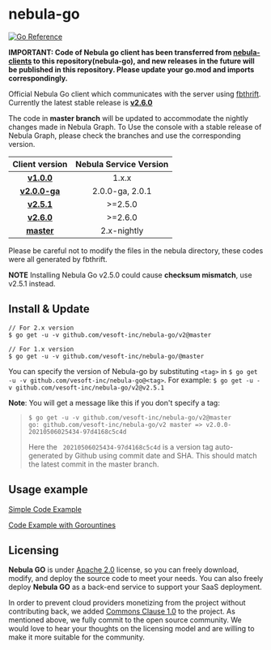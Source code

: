 # nebula-go
[![Go Reference](https://pkg.go.dev/badge/github.com/vesoft-inc/nebula-go/v2.svg)](https://pkg.go.dev/github.com/vesoft-inc/nebula-go/v2)

**IMPORTANT: Code of Nebula go client has been transferred from [nebula-clients](https://github.com/vesoft-inc/nebula-clients) to this repository(nebula-go), and new releases in the future will be published in this repository.
Please update your go.mod and imports correspondingly.**

Official Nebula Go client which communicates with the server using [fbthrift](https://github.com/facebook/fbthrift/). Currently the latest stable release is **[v2.6.0](https://github.com/vesoft-inc/nebula-go/tree/release-v2.6.0)**

The code in **master branch** will be updated to accommodate the nightly changes made in Nebula Graph.
To Use the console with a stable release of Nebula Graph, please check the branches and use the corresponding version.

| Client version | Nebula Service Version|
|:--------------:|:-------------------:|
|   **[v1.0.0](https://github.com/vesoft-inc/nebula-go/tree/v1.0)**              |       1.x.x         |
|   **[v2.0.0-ga](https://github.com/vesoft-inc/nebula-go/tree/v2.0.0-ga)**      |       2.0.0-ga, 2.0.1    |
|   **[v2.5.1](https://github.com/vesoft-inc/nebula-go/tree/v2.5.1)**      |       >=2.5.0    |
|   **[v2.6.0](https://github.com/vesoft-inc/nebula-go/tree/v2.6.0)**      |       >=2.6.0    |
|   **[master](https://github.com/vesoft-inc/nebula-go/tree/master)**     |       2.x-nightly |


Please be careful not to modify the files in the nebula directory, these codes were all generated by fbthrift.

**NOTE** Installing Nebula Go v2.5.0 could cause **checksum mismatch**, use v2.5.1 instead.

## Install & Update

```shell
// For 2.x version
$ go get -u -v github.com/vesoft-inc/nebula-go/v2@master

// For 1.x version
$ go get -u -v github.com/vesoft-inc/nebula-go/@master
```
You can specify the version of Nebula-go by substituting `<tag>` in `$ go get -u -v github.com/vesoft-inc/nebula-go@<tag>`.
For example: `$ go get -u -v github.com/vesoft-inc/nebula-go/v2@v2.5.1`

**Note**: You will get a message like this if you don't specify a tag:
> ```
> $ go get -u -v github.com/vesoft-inc/nebula-go/v2@master
> go: github.com/vesoft-inc/nebula-go/v2 master => v2.0.0-20210506025434-97d4168c5c4d
> ```
> Here the ` 20210506025434-97d4168c5c4d` is a version tag auto-generated by Github using commit date and SHA.
> This should match the latest commit in the master branch.

## Usage example

[Simple Code Example](https://github.com/vesoft-inc/nebula-go/tree/master/basic_example/graph_client_basic_example.go)

[Code Example with Gorountines](https://github.com/vesoft-inc/nebula-go/tree/master/gorountines_example/graph_client_goroutines_example.go)

## Licensing

**Nebula GO** is under [Apache 2.0](https://www.apache.org/licenses/LICENSE-2.0) license, so you can freely download, modify, and deploy the source code to meet your needs. You can also freely deploy **Nebula GO** as a back-end service to support your SaaS deployment.

In order to prevent cloud providers monetizing from the project without contributing back, we added [Commons Clause 1.0](https://commonsclause.com/) to the project. As mentioned above, we fully commit to the open source community. We would love to hear your thoughts on the licensing model and are willing to make it more suitable for the community.
